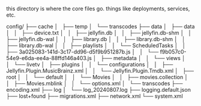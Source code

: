 this directory is where the core files go.  things like deployments, services, etc.



config/
├── cache
│   ├── temp
│   └── transcodes
├── data
│   ├── data
│   │   ├── device.txt
│   │   ├── jellyfin.db
│   │   ├── jellyfin.db-shm
│   │   ├── jellyfin.db-wal
│   │   ├── library.db
│   │   ├── library.db-shm
│   │   ├── library.db-wal
│   │   ├── playlists
│   │   └── ScheduledTasks
│   │       ├── 3a025083-141d-3c17-dd96-d5f9b951287b.js
│   │       └── f9b057c0-54e9-e6da-ee4a-88ffd146a403.js
│   ├── metadata
│   │   └── views
│   │       └── livetv
│   ├── plugins
│   │   └── configurations
│   │       ├── Jellyfin.Plugin.MusicBrainz.xml
│   │       └── Jellyfin.Plugin.Tmdb.xml
│   ├── root
│   │   └── default
│   │       └── Movies
│   │           ├── movies.collection
│   │           ├── Movies.mblink
│   │           └── options.xml
│   └── transcodes
├── encoding.xml
├── log
│   └── log_20240807.log
├── logging.default.json
├── lost+found
├── migrations.xml
├── network.xml
└── system.xml
